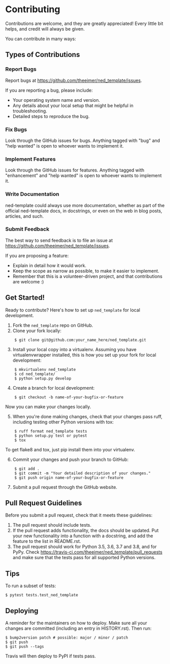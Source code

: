 # Contributing

Contributions are welcome, and they are greatly appreciated! Every little bit
helps, and credit will always be given.

You can contribute in many ways:

## Types of Contributions

### Report Bugs

Report bugs at https://github.com/theeimer/ned_template/issues.

If you are reporting a bug, please include:

- Your operating system name and version.
- Any details about your local setup that might be helpful in troubleshooting.
- Detailed steps to reproduce the bug.

### Fix Bugs

Look through the GitHub issues for bugs. Anything tagged with "bug" and "help
wanted" is open to whoever wants to implement it.

### Implement Features

Look through the GitHub issues for features. Anything tagged with "enhancement"
and "help wanted" is open to whoever wants to implement it.

### Write Documentation

ned-template could always use more documentation, whether as part of the
official ned-template docs, in docstrings, or even on the web in blog posts,
articles, and such.

### Submit Feedback

The best way to send feedback is to file an issue at https://github.com/theeimer/ned_template/issues.

If you are proposing a feature:

- Explain in detail how it would work.
- Keep the scope as narrow as possible, to make it easier to implement.
- Remember that this is a volunteer-driven project, and that contributions are welcome :)

## Get Started!

Ready to contribute? Here's how to set up `ned_template` for local development.

1. Fork the `ned_template` repo on GitHub.
2. Clone your fork locally:
```
    $ git clone git@github.com:your_name_here/ned_template.git
```

3. Install your local copy into a virtualenv. Assuming you have virtualenvwrapper installed, this is how you set up your fork for local development:
```
    $ mkvirtualenv ned_template
    $ cd ned_template/
    $ python setup.py develop
```

4. Create a branch for local development:
```
    $ git checkout -b name-of-your-bugfix-or-feature
```

   Now you can make your changes locally.

5. When you're done making changes, check that your changes pass ruff, including testing other Python versions with tox:
```
    $ ruff format ned_template tests
    $ python setup.py test or pytest
    $ tox
```

   To get flake8 and tox, just pip install them into your virtualenv.

6. Commit your changes and push your branch to GitHub:
```
    $ git add .
    $ git commit -m "Your detailed description of your changes."
    $ git push origin name-of-your-bugfix-or-feature
```

7. Submit a pull request through the GitHub website.

## Pull Request Guidelines

Before you submit a pull request, check that it meets these guidelines:

1. The pull request should include tests.
2. If the pull request adds functionality, the docs should be updated. Put
   your new functionality into a function with a docstring, and add the
   feature to the list in README.rst.
3. The pull request should work for Python 3.5, 3.6, 3.7 and 3.8, and for PyPy. Check
   https://travis-ci.com/theeimer/ned_template/pull_requests
   and make sure that the tests pass for all supported Python versions.

## Tips

To run a subset of tests:

```
$ pytest tests.test_ned_template

```

## Deploying

A reminder for the maintainers on how to deploy.
Make sure all your changes are committed (including an entry in HISTORY.rst).
Then run:

```
$ bump2version patch # possible: major / minor / patch
$ git push
$ git push --tags
```

Travis will then deploy to PyPI if tests pass.
